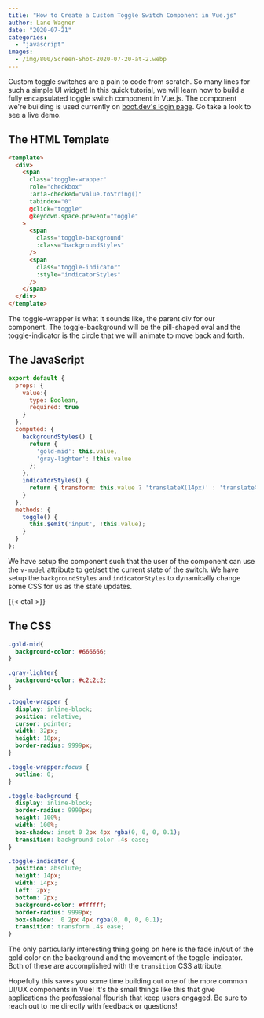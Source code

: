 ```yaml
---
title: "How to Create a Custom Toggle Switch Component in Vue.js"
author: Lane Wagner
date: "2020-07-21"
categories: 
  - "javascript"
images:
  - /img/800/Screen-Shot-2020-07-20-at-2.webp
---
```


Custom toggle switches are a pain to code from scratch. So many lines for such a simple UI widget! In this quick tutorial, we will learn how to build a fully encapsulated toggle switch component in Vue.js. The component we're building is used currently on [boot.dev's login page](https://boot.dev/). Go take a look to see a live demo.

## The HTML Template

```html
<template>
  <div>
    <span
      class="toggle-wrapper"
      role="checkbox"
      :aria-checked="value.toString()"
      tabindex="0"
      @click="toggle"
      @keydown.space.prevent="toggle"
    >
      <span
        class="toggle-background"
        :class="backgroundStyles"
      />
      <span
        class="toggle-indicator"
        :style="indicatorStyles" 
      />
    </span>
  </div>
</template>
```

The toggle-wrapper is what it sounds like, the parent div for our component. The toggle-background will be the pill-shaped oval and the toggle-indicator is the circle that we will animate to move back and forth.

## The JavaScript

```js
export default {
  props: {
    value:{
      type: Boolean,
      required: true
    }
  },
  computed: {
    backgroundStyles() {
      return {
        'gold-mid': this.value,
        'gray-lighter': !this.value
      };
    },
    indicatorStyles() {
      return { transform: this.value ? 'translateX(14px)' : 'translateX(0)' };
    }
  },
  methods: {
    toggle() {
      this.$emit('input', !this.value);
    }
  }
};
```

We have setup the component such that the user of the component can use the `v-model` attribute to get/set the current state of the switch. We have setup the `backgroundStyles` and `indicatorStyles` to dynamically change some CSS for us as the state updates.

{{< cta1 >}}

## The CSS

```css
.gold-mid{
  background-color: #666666;
}

.gray-lighter{
  background-color: #c2c2c2;
}

.toggle-wrapper {
  display: inline-block;
  position: relative;
  cursor: pointer;
  width: 32px;
  height: 18px;
  border-radius: 9999px;
}

.toggle-wrapper:focus {
  outline: 0;
}

.toggle-background {
  display: inline-block;
  border-radius: 9999px;
  height: 100%;
  width: 100%;
  box-shadow: inset 0 2px 4px rgba(0, 0, 0, 0.1);
  transition: background-color .4s ease;
}

.toggle-indicator {
  position: absolute;
  height: 14px;
  width: 14px;
  left: 2px;
  bottom: 2px;
  background-color: #ffffff;
  border-radius: 9999px;
  box-shadow:  0 2px 4px rgba(0, 0, 0, 0.1);
  transition: transform .4s ease;
}
```

The only particularly interesting thing going on here is the fade in/out of the gold color on the background and the movement of the toggle-indicator. Both of these are accomplished with the `transition` CSS attribute.

Hopefully this saves you some time building out one of the more common UI/UX components in Vue! It's the small things like this that give applications the professional flourish that keep users engaged. Be sure to reach out to me directly with feedback or questions!
